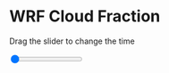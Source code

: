 <h1>WRF  Cloud Fraction </h1>
<p>Drag the slider to change the time</p>

<div class="slidecontainer">
<input oninput='setImage(this)' class="slider" type="range" min="0" max="9" value="0" step="1" />
<img id='img'/>
</div>

<script>
var img = document.getElementById('img');
var img_array = ['/assets/images/wrf/cf_wrfout_d01_2020-06-28_12:00:00.png',
'/assets/images/wrf/cf_wrfout_d01_2020-06-28_13:00:00.png',
'/assets/images/wrf/cf_wrfout_d01_2020-06-28_14:00:00.png',
'/assets/images/wrf/cf_wrfout_d01_2020-06-28_15:00:00.png',
'/assets/images/wrf/cf_wrfout_d01_2020-06-28_16:00:00.png',
'/assets/images/wrf/cf_wrfout_d01_2020-06-28_17:00:00.png',
'/assets/images/wrf/cf_wrfout_d01_2020-06-28_18:00:00.png',
'/assets/images/wrf/cf_wrfout_d01_2020-06-28_19:00:00.png',
'/assets/images/wrf/cf_wrfout_d01_2020-06-28_20:00:00.png',];
function setImage(obj)
{
        var value = obj.value;
        img.src = img_array[value];

}
</script>
